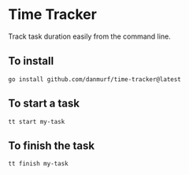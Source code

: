 # Time Tracker

Track task duration easily from the command line.

## To install
```shell
go install github.com/danmurf/time-tracker@latest
```

## To start a task
```shell
tt start my-task
```

## To finish the task
```shell
tt finish my-task
```